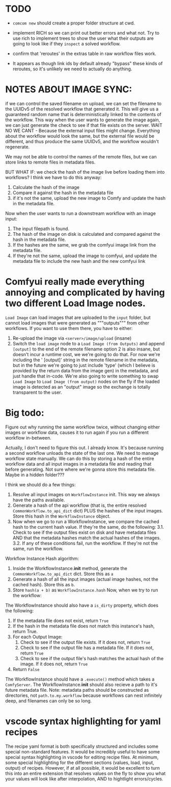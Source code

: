 # TODO
- `comcom new` should create a proper folder structure at cwd.
- implement RICH so we can print out better errors and what not. Try to use rich to implement trees to show the user what their outputs are going to look like
    if they `inspect` a solved workflow.

- confirm that 'reroutes' in the extras table in raw workflow files work.
- It appears as though link ids by default already "bypass" these kinds of reroutes, so it's unlikely we need to actually do anything.



# NOTES ABOUT IMAGE SYNC:

if we can control the saved filename on upload, we can set the filename to the UUIDv5 of the resolved workflow that generated it. This will give us a guaranteed random name that is deterministically linked to the contents of the workflow.
This way when the user wants to generate the image again, we can just generate the check to see if that file exists on the server.
WAIT NO WE CANT - Because the external input files might change. Everything about the workflow would look the same, but the external file would be different, and thus produce the same UUIDv5, and the workflow wouldn't regenerate.

We may not be able to control the names of the remote files, but we can store links to remote files in metadata files.

BUT WHAT IF:
we check the hash of the image live before loading them into workflows?
I think we have to do this anyway:
1. Calculate the hash of the image
2. Compare it against the hash in the metadata file
3. if it's not the same, upload the new image to Comfy and update the hash in the metadata file.

Now when the user wants to run a downstream workflow with an image input:
1. The input filepath is found.
2. The hash of the image on disk is calculated and compared against the hash in the metadata file.
3. If the hashes are the same, we grab the comfyui image link from the metadata file.
4. If they're not the same, upload the image to comfyui, and update the metadata file to include the new hash and the new comfyui link

# Comfyui really made everything annoying and complicated by having two different Load Image nodes.
`Load Image` can load images that are uploaded to the `input` folder, but cannot load images that were generated as """outputs""" from other workflows. If you want to use them there, you have to either:
1. Re-upload the image via `<server>/image/upload` (insane)
2. Switch the `load image` node to a `Load Image (from Outputs)` and append ` [output]` to the end of the remote filename 
option 2 is also insane, but doesn't incur a runtime cost, we we're going to do that.
For now we're including the ' [output]' string in the remote filename in the metadata, but in the future we're going to just include 'type' (which I believe is provided by the return data from the image gen) in the metadata, and just handle that in-code.
We're also going to write something to swap `Load Image` to `Load Image (from output)` nodes on the fly if the loaded image is detected as an "output" image so the exchange is totally transparent to the user.


# Big todo:
Figure out why running the same workflow twice, without changing either images or workflow data, causes it to run again if you run a different workflow in-between.

Actually, I don't need to figure this out. I already know.
It's because running a second workflow unloads the state of the last one.
We need to manage workflow state manually.
We can do this by storing a hash of the entire workflow data and all input images in a metadata file and reading that before generating.
Not sure where we're gonna store this metadata file. Maybe in a hidden folder???

I think we should do a few things:
1. Resolve all input images on `WorkflowInstance` init. This way we always have the paths available.
2. Generate a hash of the api workflow (that is, the entire resolved `CommonWorkflow.to_api_dict` dict) 
   PLUS the hashes of the input images. Store this hash in the `WorkflowInstance` object.
3. Now when we go to run a WorkflowInstance, we compare the cached hash to the current hash value. If they're the same, do the following:
    3.1. Check to see if the output files exist on disk and have metadata files AND that the metadata hashes match the actual hashes of the images.
    3.2. If any of these conditions fail, run the workflow.
   If they're not the same, run the workflow.

Workflow Instance Hash algorithm:
1. Inside the WorkflowInstance.__init__ method, generate the `CommonWorkflow.to_api_dict` dict. Store this as `a`
2. Generate a hash of all the input images (actual image hashes, not the cached hash). Store this as `b`.
3. Store `hash(a + b)` as `WorkflowInstance.hash`
Now, when we try to run the workflow:

The WorkflowInstance should also have a `is_dirty` property, which does the following:
1. If the metadata file does not exist, return `True`
2. If the hash in the metadata file does not match this instance's hash, return True.
3. For each Output Image:
    1. Check to see if the output file exists. If it does not, return `True`
    2. Check to see if the output file has a metadata file. If it does not, return `True`
    3. Check to see if the output file's hash matches the actual hash of the image. If it does not, return `True`
4. Return `False`

The WorkflowInstance should have a `.execute()` method which takes a `ComfyServer`.
The WorkflowInstance.__init__ should also recieve a path to it's future metadata file.
Note: metadata paths should be constructed as directories, not `path.to.my.workflow` because workflows can nest infinitely deep, and filenames can only be so long.


# vscode syntax highlighting for yaml recipes
The recipe yaml format is both specifically structured and includes some special non-standard features.
It would be incredibly useful to have some special syntax highlighting in vscode for editing recipe files.
At minimum, some special highlighting for the different sections (values, load, input, output) of recipes.
However, if at all possible, it would be excellent to turn this into an entire extension that resolves values on the fly to show you
what your values will look like after interpolation, AND to hightlight errors/cycles.